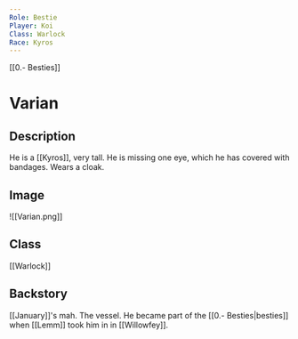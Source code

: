 ```yaml
---
Role: Bestie
Player: Koi
Class: Warlock
Race: Kyros
---
```

[[0.- Besties]]
# Varian
## Description
He is a [[Kyros]], very tall. He is missing one eye, which he has covered with bandages. Wears a cloak.

## Image
![[Varian.png]]
## Class
[[Warlock]]
## Backstory
[[January]]'s mah. The vessel. He became part of the [[0.- Besties|besties]] when [[Lemm]] took him in in [[Willowfey]].
